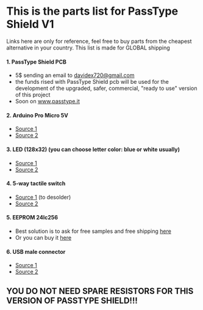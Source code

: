 # This is the parts list for PassType Shield V1
Links here are only for reference, feel free to buy parts from the cheapest alternative in your country.
This list is made for GLOBAL shipping



#### 1. PassType Shield PCB  
   - 5$ sending an email to davidex720@gmail.com 
   - the funds rised with PassType Shield pcb will be used for the development of the upgraded, safer, commercial, "ready to use" version of this project
   - Soon on www.passtype.it



#### 2. Arduino Pro Micro 5V
   - [Source 1](https://www.aliexpress.com/item/Free-Shipping-New-Pro-Micro-for-arduino-ATmega32U4-5V-16MHz-Module-with-2-row-pin-header/2021979132.html?spm=2114.search0104.3.2.42481986pje8zz&ws_ab_test=searchweb0_0,searchweb201602_1_10152_10151_10065_10344_10068_10342_10325_10343_10546_10340_10548_10341_10084_10083_10618_10304_10307_5711211_10313_10059_10184_10534_100031_10103_10627_10626_10624_10623_10622_5722411_10621_10620_5711311,searchweb201603_25,ppcSwitch_3&algo_expid=4f3b485b-808f-46f2-a339-12398b33a269-0&algo_pvid=4f3b485b-808f-46f2-a339-12398b33a269&priceBeautifyAB=0)
   - [Source 2](https://www.aliexpress.com/item/1pcs-TENSTAR-ROBOT-With-the-bootloader-Black-Pro-Micro-ATmega32U4-for-arduino-5V-16MHz-Module-controller/32849563958.html?spm=2114.search0104.3.16.42481986pje8zz&ws_ab_test=searchweb0_0,searchweb201602_1_10152_10151_10065_10344_10068_10342_10325_10343_10546_10340_10548_10341_10084_10083_10618_10304_10307_5711211_10313_10059_10184_10534_100031_10103_10627_10626_10624_10623_10622_5722411_10621_10620_5711311,searchweb201603_25,ppcSwitch_3&algo_expid=4f3b485b-808f-46f2-a339-12398b33a269-2&algo_pvid=4f3b485b-808f-46f2-a339-12398b33a269&priceBeautifyAB=0)
   
   
#### 3. LED (128x32) (you can choose letter color: blue or white usually)
   - [Source 1](https://it.aliexpress.com/item/1pcs-0-91-inch-OLED-module-0-91-white-OLED-128X32-OLED-LCD-LED-Display-Module/32672327708.html?spm=a2g0y.search0104.3.8.21de7d8fKNXF09&ws_ab_test=searchweb0_0,searchweb201602_1_10152_10151_10065_10344_10068_10342_10325_10343_10546_10340_10548_10341_10084_10083_10618_10304_10307_5711211_10313_10059_10184_10534_100031_10103_10627_10626_10624_10623_10622_5722411_10621_10620_5711311,searchweb201603_25,ppcSwitch_3&algo_expid=b9f97773-6c42-4b48-bd19-fa79ab7d9f12-1&algo_pvid=b9f97773-6c42-4b48-bd19-fa79ab7d9f12&priceBeautifyAB=0)
   - [Source 2](https://www.aliexpress.com/item/A3-1pcs-SAMIORE-ROBOT-0-91-inch-OLED-module-0-91-white-OLED-128X32-OLED-LCD/32672229793.html?spm=2114.search0104.3.8.60bc6d8226jm61&ws_ab_test=searchweb0_0,searchweb201602_1_10152_10151_10065_10344_10068_10342_10325_10343_10546_10340_10548_10341_10084_10083_10618_10304_10307_5711211_10313_10059_10184_10534_100031_10103_10627_10626_10624_10623_10622_5722411_10621_10620_5711311,searchweb201603_25,ppcSwitch_3&algo_expid=35dfc6a5-9fdb-4644-8a68-d7f9d38b9d17-1&algo_pvid=35dfc6a5-9fdb-4644-8a68-d7f9d38b9d17&priceBeautifyAB=0)
   
     
#### 4. 5-way tactile switch
   - [Source 1](https://www.aliexpress.com/item/5-Channel-Way-Tactile-Switch-Breakout-Module-Converter-Adapter-Board-for-Arduino/32669811425.html?spm=2114.search0104.3.1.119365c2bf0rou&ws_ab_test=searchweb0_0,searchweb201602_1_10152_10151_10065_10344_10068_10342_10325_10343_10546_10340_10548_10341_10084_10083_10618_10304_10307_5711211_10313_10059_10184_10534_100031_10103_10627_10626_10624_10623_10622_5722411_10621_10620_5711311,searchweb201603_25,ppcSwitch_3&algo_expid=3273e035-9a04-4fd0-adfe-733925e676be-0&algo_pvid=3273e035-9a04-4fd0-adfe-733925e676be&priceBeautifyAB=0)  (to desolder) 
   - [Source 2](https://www.aliexpress.com/item/free-shipping-10-pcs-7mm-x-7mm-6-Pin-5-Way-Momentary-Pushbutton-PCB-SMD-SMT/32416530444.html?spm=2114.search0104.3.14.119365c2bf0rou&ws_ab_test=searchweb0_0,searchweb201602_1_10152_10151_10065_10344_10068_10342_10325_10343_10546_10340_10548_10341_10084_10083_10618_10304_10307_5711211_10313_10059_10184_10534_100031_10103_10627_10626_10624_10623_10622_5722411_10621_10620_5711311,searchweb201603_25,ppcSwitch_3&algo_expid=3273e035-9a04-4fd0-adfe-733925e676be-2&algo_pvid=3273e035-9a04-4fd0-adfe-733925e676be&priceBeautifyAB=0)


#### 5. EEPROM 24lc256
   - Best solution is to ask for free samples and free shipping [here](http://www.microchip.com/wwwproducts/en/24lc256)
   - Or you can buy it [here](https://www.digikey.com/product-detail/en/microchip-technology/24LC256T-I-SM/24LC256T-I-SMCT-ND/5013518)
  
  
#### 6. USB male connector
   - [Source 1](https://www.aliexpress.com/item/50Pcs-lot-USB-2-0-Male-A-Type-USB-PCB-Connector-Plug-180-degree-SMT-SMD/32707919597.html?spm=2114.search0104.3.23.18b8583fKyyTd1&ws_ab_test=searchweb0_0,searchweb201602_1_10152_10151_10065_10344_10068_10342_10325_10343_10546_10340_10548_10341_10084_10083_10618_10304_10307_5711211_10313_10059_10184_10534_100031_10103_10627_10626_10624_10623_10622_5722411_10621_10620_5711311,searchweb201603_25,ppcSwitch_3&algo_expid=a10d68d0-b656-4def-88e3-eda41a465fa2-3&algo_pvid=a10d68d0-b656-4def-88e3-eda41a465fa2&priceBeautifyAB=0)
   - [Source 2](https://www.aliexpress.com/item/82Pcs-14-Styles-USB-Male-USB-Female-Mini-USB-SMD-Vertical-Socket-Connector-for-DIY-Jack/32821827485.html?spm=2114.search0104.3.57.18b8583fKyyTd1&ws_ab_test=searchweb0_0,searchweb201602_1_10152_10151_10065_10344_10068_10342_10325_10343_10546_10340_10548_10341_10084_10083_10618_10304_10307_5711211_10313_10059_10184_10534_100031_10103_10627_10626_10624_10623_10622_5722411_10621_10620_5711311,searchweb201603_25,ppcSwitch_3&algo_expid=a10d68d0-b656-4def-88e3-eda41a465fa2-8&algo_pvid=a10d68d0-b656-4def-88e3-eda41a465fa2&priceBeautifyAB=0)
   
   
   
   
   
## YOU DO NOT NEED SPARE RESISTORS FOR THIS VERSION OF PASSTYPE SHIELD!!!

   
   
   
